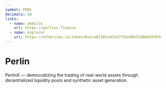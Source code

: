 ```yaml
---
symbol: PERL
decimals: 18
links:
  - name: website
    url: https://perlinx.finance
  - name: explorer
    url: https://etherscan.io/token/0xeca82185adCE47f39c684352B0439f030f860318
---
```


# Perlin

PerlinX — democratizing the trading of real-world assets through decentralized liquidity pools and synthetic asset generation.
